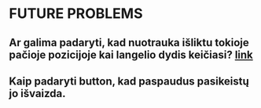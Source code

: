 # FUTURE PROBLEMS

## Ar galima padaryti, kad nuotrauka išliktu tokioje pačioje pozicijoje kai langelio dydis keičiasi? [link](https://github.com/ZydrunasK/log-in-page)

## Kaip padaryti button, kad paspaudus pasikeistų jo išvaizda.
